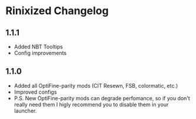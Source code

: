 # Rinixized Changelog

## 1.1.1

+ Added NBT Tooltips
+ Config improvements

## 1.1.0

+ Added all OptiFine-parity mods (CIT Resewn, FSB, colormatic, etc.)
+ Improved configs
+ P.S. New OptiFine-parity mods can degrade perfomance, so if you don't really need them I higly recommend you to disable them in your launcher.

